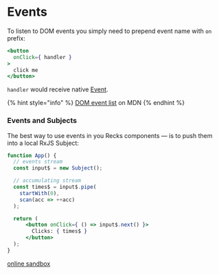 # Events

To listen to DOM events you simply need to prepend event name with `on` prefix:

```jsx
<button
  onClick={ handler }
>
  click me
</button>
```

`handler` would receive native [Event](https://developer.mozilla.org/en-US/docs/Web/API/Event).

{% hint style="info" %}
[DOM event list](https://developer.mozilla.org/en-US/docs/Web/Events) on MDN
{% endhint %}

### Events and Subjects

The best way to use events in you Recks components — is to push them into a local RxJS Subject:

```jsx
function App() {
  // events stream
  const input$ = new Subject();

  // accumulating stream
  const times$ = input$.pipe(
    startWith(0),
    scan(acc => ++acc)
  );

  return (
      <button onClick={ () => input$.next() }>
        Clicks: { times$ }
      </button>
  );
}
```

[online sandbox](https://codesandbox.io/s/events-example-3lvqc?file=/src/App.jsx)

